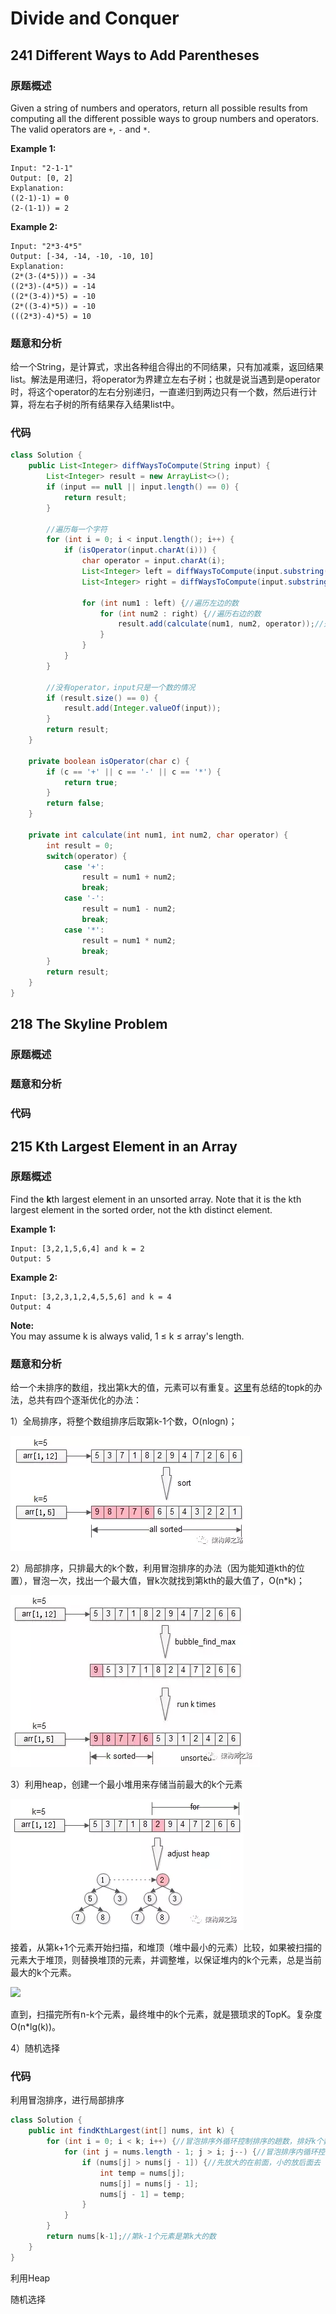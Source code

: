 # Divide and Conquer

## 241 Different Ways to Add Parentheses

### 原题概述

Given a string of numbers and operators, return all possible results from computing all the different possible ways to group numbers and operators. The valid operators are `+`, `-` and `*`.

**Example 1:**

```text
Input: "2-1-1"
Output: [0, 2]
Explanation: 
((2-1)-1) = 0 
(2-(1-1)) = 2
```

**Example 2:**

```text
Input: "2*3-4*5"
Output: [-34, -14, -10, -10, 10]
Explanation: 
(2*(3-(4*5))) = -34 
((2*3)-(4*5)) = -14 
((2*(3-4))*5) = -10 
(2*((3-4)*5)) = -10 
(((2*3)-4)*5) = 10
```

### 题意和分析

给一个String，是计算式，求出各种组合得出的不同结果，只有加减乘，返回结果list。解法是用递归，将operator为界建立左右子树；也就是说当遇到是operator时，将这个operator的左右分别递归，一直递归到两边只有一个数，然后进行计算，将左右子树的所有结果存入结果list中。

### 代码

```java
class Solution {
    public List<Integer> diffWaysToCompute(String input) {
        List<Integer> result = new ArrayList<>();
        if (input == null || input.length() == 0) {
            return result;
        }

        //遍历每一个字符
        for (int i = 0; i < input.length(); i++) {
            if (isOperator(input.charAt(i))) {
                char operator = input.charAt(i);
                List<Integer> left = diffWaysToCompute(input.substring(0, i));
                List<Integer> right = diffWaysToCompute(input.substring(i + 1));//不包括i位置本身

                for (int num1 : left) {//遍历左边的数
                    for (int num2 : right) {//遍历右边的数
                        result.add(calculate(num1, num2, operator));//处理两个数
                    }
                }
            }
        }

        //没有operator，input只是一个数的情况
        if (result.size() == 0) {
            result.add(Integer.valueOf(input));
        }
        return result;
    }

    private boolean isOperator(char c) {
        if (c == '+' || c == '-' || c == '*') {
            return true;
        }
        return false;
    }

    private int calculate(int num1, int num2, char operator) {
        int result = 0;
        switch(operator) {
            case '+':
                result = num1 + num2;
                break;
            case '-':
                result = num1 - num2;
                break;
            case '*':
                result = num1 * num2;
                break;
        }
        return result;
    }
}
```

## 218 The Skyline Problem

### 原题概述



### 题意和分析



### 代码



## 215 Kth Largest Element in an Array

### 原题概述

Find the **k**th largest element in an unsorted array. Note that it is the kth largest element in the sorted order, not the kth distinct element.

**Example 1:**

```text
Input: [3,2,1,5,6,4] and k = 2
Output: 5
```

**Example 2:**

```text
Input: [3,2,3,1,2,4,5,5,6] and k = 4
Output: 4
```

**Note:**   
You may assume k is always valid, 1 ≤ k ≤ array's length.

### 题意和分析

给一个未排序的数组，找出第k大的值，元素可以有重复。[这里](https://mp.weixin.qq.com/s?__biz=MjM5ODYxMDA5OQ==&mid=2651961587&idx=1&sn=54bf39db7043cc638315caf70f24d94b&chksm=bd2d0d2f8a5a84395246be4522d10fbfc1f744658047d5fb3fad8e9f3c3d76baab3a2ce84867&mpshare=1&scene=1&srcid=1013ubGhakvFDhaPBctqTtWl#rd)有总结的topk的办法，总共有四个逐渐优化的办法：

1）全局排序，将整个数组排序后取第k-1个数，O\(nlogn\)；

![](../../.gitbook/assets/image%20%2815%29.png)

2）局部排序，只排最大的k个数，利用冒泡排序的办法（因为能知道kth的位置），冒泡一次，找出一个最大值，冒k次就找到第kth的最大值了，O\(n\*k\)；

![](../../.gitbook/assets/image%20%2818%29.png)

3）利用heap，创建一个最小堆用来存储当前最大的k个元素

![](../../.gitbook/assets/image%20%289%29.png)

接着，从第k+1个元素开始扫描，和堆顶（堆中最小的元素）比较，如果被扫描的元素大于堆顶，则替换堆顶的元素，并调整堆，以保证堆内的k个元素，总是当前最大的k个元素。

![](https://mmbiz.qpic.cn/mmbiz_png/YrezxckhYOzzA7pbponFmibHaMYQ5Vkk9xBxbWpznlYmMsItZ7Vd3B4MA0TzALhulicsNWrQ1icjaacibL19XOmicVg/640?wx_fmt=png&tp=webp&wxfrom=5&wx_lazy=1&wx_co=1)

直到，扫描完所有n-k个元素，最终堆中的k个元素，就是猥琐求的TopK。复杂度 O\(n\*lg\(k\)\)。

4）随机选择

### 代码

利用冒泡排序，进行局部排序

```java
class Solution {
    public int findKthLargest(int[] nums, int k) {
        for (int i = 0; i < k; i++) {//冒泡排序外循环控制排序的趟数，排好k个数
            for (int j = nums.length - 1; j > i; j--) {//冒泡排序内循环控制每次排序涉及的元素的个数
                if (nums[j] > nums[j - 1]) {//先放大的在前面，小的放后面去
                    int temp = nums[j];
                    nums[j] = nums[j - 1];
                    nums[j - 1] = temp;
                }
            }
        }
        return nums[k-1];//第k-1个元素是第k大的数
    }
}
```

利用Heap



随机选择



